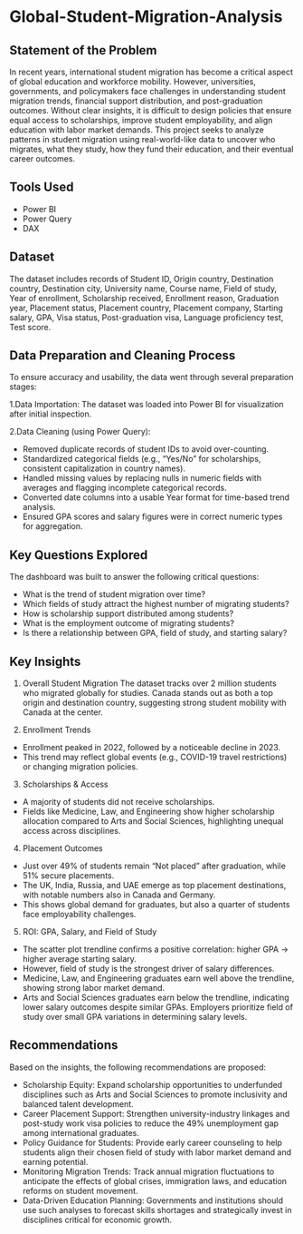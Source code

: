 # Global-Student-Migration-Analysis

## Statement of the Problem
In recent years, international student migration has become a critical aspect of global education and workforce mobility. However, universities, governments, and policymakers face challenges in understanding student migration trends, financial support distribution, and post-graduation outcomes. Without clear insights, it is difficult to design policies that ensure equal access to scholarships, improve student employability, and align education with labor market demands.
This project seeks to analyze patterns in student migration using real-world-like data to uncover who migrates, what they study, how they fund their education, and their eventual career outcomes.

## Tools Used
- Power BI
- Power Query
- DAX

## Dataset
The dataset includes records of Student ID, Origin country, Destination country, Destination city, University name, Course name, Field of study, Year of enrollment, Scholarship received, Enrollment reason, Graduation year, Placement status, Placement country, Placement company, Starting salary, GPA, Visa status, Post-graduation visa, Language proficiency test, Test score.

## Data Preparation and Cleaning Process
To ensure accuracy and usability, the data went through several preparation stages:

1.Data Importation: The dataset was loaded into Power BI for visualization after initial inspection.

2.Data Cleaning (using Power Query):

- Removed duplicate records of student IDs to avoid over-counting.
- Standardized categorical fields (e.g., “Yes/No” for scholarships, consistent capitalization in country names).
- Handled missing values by replacing nulls in numeric fields with averages and flagging incomplete categorical records.
- Converted date columns into a usable Year format for time-based trend analysis.
- Ensured GPA scores and salary figures were in correct numeric types for aggregation.

## Key Questions Explored
The dashboard was built to answer the following critical questions:
- What is the trend of student migration over time?
- Which fields of study attract the highest number of migrating students?
- How is scholarship support distributed among students?
- What is the employment outcome of migrating students?
- Is there a relationship between GPA, field of study, and starting salary?
  
## Key Insights
1. Overall Student Migration
The dataset tracks over 2 million students who migrated globally for studies.
Canada stands out as both a top origin and destination country, suggesting strong student mobility with Canada at the center.

2. Enrollment Trends
- Enrollment peaked in 2022, followed by a noticeable decline in 2023.
- This trend may reflect global events (e.g., COVID-19 travel restrictions) or changing migration policies.

3. Scholarships & Access
- A majority of students did not receive scholarships.
- Fields like Medicine, Law, and Engineering show higher scholarship allocation compared to Arts and Social Sciences, highlighting unequal access across disciplines.

4. Placement Outcomes
- Just over 49% of students remain “Not placed” after graduation, while 51% secure placements.
- The UK, India, Russia, and UAE emerge as top placement destinations, with notable numbers also in Canada and Germany.
- This shows global demand for graduates, but also a quarter of students face employability challenges.

5. ROI: GPA, Salary, and Field of Study
- The scatter plot trendline confirms a positive correlation: higher GPA → higher average starting salary.
- However, field of study is the strongest driver of salary differences.
- Medicine, Law, and Engineering graduates earn well above the trendline, showing strong labor market demand.
- Arts and Social Sciences graduates earn below the trendline, indicating lower salary outcomes despite similar GPAs.
Employers prioritize field of study over small GPA variations in determining salary levels.

## Recommendations
Based on the insights, the following recommendations are proposed:
- Scholarship Equity: Expand scholarship opportunities to underfunded disciplines such as Arts and Social Sciences to promote inclusivity and balanced talent development.
- Career Placement Support: Strengthen university-industry linkages and post-study work visa policies to reduce the 49% unemployment gap among international graduates.
- Policy Guidance for Students: Provide early career counseling to help students align their chosen field of study with labor market demand and earning potential.
- Monitoring Migration Trends: Track annual migration fluctuations to anticipate the effects of global crises, immigration laws, and education reforms on student movement.
- Data-Driven Education Planning: Governments and institutions should use such analyses to forecast skills shortages and strategically invest in disciplines critical for economic growth.
 

